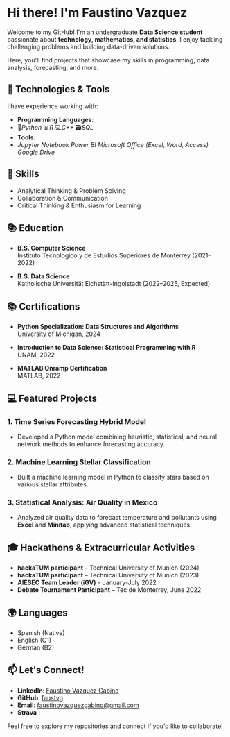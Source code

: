 # Hi there! I'm Faustino Vazquez 

Welcome to my GitHub! I'm an undergraduate **Data Science student** passionate about **technology, mathematics, and statistics**. I enjoy tackling challenging problems and building data-driven solutions. 

Here, you'll find projects that showcase my skills in programming, data analysis, forecasting, and more.

## 🔧 Technologies & Tools

I have experience working with:

- **Programming Languages**:
-   🐍*Python*  📊*R*  💻*C++*  🗃️*SQL*
- **Tools**:
-   *Jupyter Notebook*  *Power BI*  *Microsoft Office (Excel, Word, Access)*  *Google Drive*

## 🌟 Skills

- Analytical Thinking & Problem Solving
- Collaboration & Communication
- Critical Thinking & Enthusiasm for Learning

## 📚 Education 

- **B.S. Computer Science**  
  Instituto Tecnologico y de Estudios Superiores de Monterrey (2021–2022)
  
- **B.S. Data Science**  
  Katholische Universität Eichstätt-Ingolstadt (2022–2025, Expected)
  
## 📚 Certifications
- **Python Specialization: Data Structures and Algorithms**  
  University of Michigan, 2024

- **Introduction to Data Science: Statistical Programming with R**  
  UNAM, 2022

- **MATLAB Onramp Certification**  
  MATLAB, 2022

## 💻 Featured Projects

### 1. **Time Series Forecasting Hybrid Model**
   - Developed a Python model combining heuristic, statistical, and neural network methods to enhance forecasting accuracy.

### 2. **Machine Learning Stellar Classification**
   - Built a machine learning model in Python to classify stars based on various stellar attributes.

### 3. **Statistical Analysis: Air Quality in Mexico**
   - Analyzed air quality data to forecast temperature and pollutants using **Excel** and **Minitab**, applying advanced statistical techniques.

## 🎓 Hackathons & Extracurricular Activities

- **hackaTUM participant** – Technical University of Munich (2024)
- **hackaTUM participant** – Technical University of Munich (2023)
- **AIESEC Team Leader (iGV)** – January-July 2022
- **Debate Tournament Participant** – Tec de Monterrey, June 2022

## 🌍 Languages

- Spanish (Native)
- English (C1)
- German (B2)

## 📫 Let's Connect!

- **LinkedIn**: [Faustino Vazquez Gabino](https://www.linkedin.com/in/faustvg)
- **GitHub**: [faustvg](https://github.com/faustvg)
- **Email**: [faustinovazquezgabino@gmail.com](mailto:faustinovazquezgabino@gmail.com)
- **Strava** : 

Feel free to explore my repositories and connect if you'd like to collaborate!

